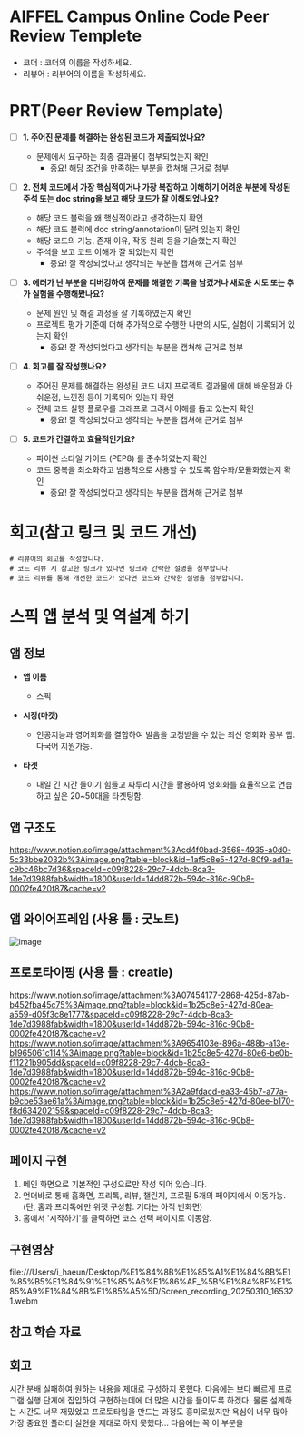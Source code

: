 # AIFFEL Campus Online Code Peer Review Templete
- 코더 : 코더의 이름을 작성하세요.
- 리뷰어 : 리뷰어의 이름을 작성하세요.


# PRT(Peer Review Template)
- [ ]  **1. 주어진 문제를 해결하는 완성된 코드가 제출되었나요?**
    - 문제에서 요구하는 최종 결과물이 첨부되었는지 확인
        - 중요! 해당 조건을 만족하는 부분을 캡쳐해 근거로 첨부
    
- [ ]  **2. 전체 코드에서 가장 핵심적이거나 가장 복잡하고 이해하기 어려운 부분에 작성된 
주석 또는 doc string을 보고 해당 코드가 잘 이해되었나요?**
    - 해당 코드 블럭을 왜 핵심적이라고 생각하는지 확인
    - 해당 코드 블럭에 doc string/annotation이 달려 있는지 확인
    - 해당 코드의 기능, 존재 이유, 작동 원리 등을 기술했는지 확인
    - 주석을 보고 코드 이해가 잘 되었는지 확인
        - 중요! 잘 작성되었다고 생각되는 부분을 캡쳐해 근거로 첨부
        
- [ ]  **3. 에러가 난 부분을 디버깅하여 문제를 해결한 기록을 남겼거나
새로운 시도 또는 추가 실험을 수행해봤나요?**
    - 문제 원인 및 해결 과정을 잘 기록하였는지 확인
    - 프로젝트 평가 기준에 더해 추가적으로 수행한 나만의 시도, 
    실험이 기록되어 있는지 확인
        - 중요! 잘 작성되었다고 생각되는 부분을 캡쳐해 근거로 첨부
        
- [ ]  **4. 회고를 잘 작성했나요?**
    - 주어진 문제를 해결하는 완성된 코드 내지 프로젝트 결과물에 대해
    배운점과 아쉬운점, 느낀점 등이 기록되어 있는지 확인
    - 전체 코드 실행 플로우를 그래프로 그려서 이해를 돕고 있는지 확인
        - 중요! 잘 작성되었다고 생각되는 부분을 캡쳐해 근거로 첨부
        
- [ ]  **5. 코드가 간결하고 효율적인가요?**
    - 파이썬 스타일 가이드 (PEP8) 를 준수하였는지 확인
    - 코드 중복을 최소화하고 범용적으로 사용할 수 있도록 함수화/모듈화했는지 확인
        - 중요! 잘 작성되었다고 생각되는 부분을 캡쳐해 근거로 첨부


# 회고(참고 링크 및 코드 개선)
```
# 리뷰어의 회고를 작성합니다.
# 코드 리뷰 시 참고한 링크가 있다면 링크와 간략한 설명을 첨부합니다.
# 코드 리뷰를 통해 개선한 코드가 있다면 코드와 간략한 설명을 첨부합니다.
```


# 스픽 앱 분석 및 역설계 하기        

## 앱 정보

- **앱 이름** 

  - 스픽

- **시장(마켓)**  

  - 인공지능과 영어회화를 결합하여 발음을 교정받을 수 있는 최신 영회화 공부 앱. 다국어 지원가능.

- **타겟**  

  - 내일 긴 시간 들이기 힘들고 짜투리 시간을 활용하여 영회화를 효율적으로 연습하고 싶은 20~50대을 타겟팅함.       



## 앱 구조도

https://www.notion.so/image/attachment%3Acd4f0bad-3568-4935-a0d0-5c33bbe2032b%3Aimage.png?table=block&id=1af5c8e5-427d-80f9-ad1a-c9bc46bc7d36&spaceId=c09f8228-29c7-4dcb-8ca3-1de7d3988fab&width=1800&userId=14dd872b-594c-816c-90b8-0002fe420f87&cache=v2


## 앱 와이어프레임 (사용 툴 : 굿노트)

![image](https://github.com/user-attachments/assets/28dcb528-45b6-4c4c-b958-780ff117896a)



## 프로토타이핑 (사용 툴 : creatie)

https://www.notion.so/image/attachment%3A07454177-2868-425d-87ab-b452fba45c75%3Aimage.png?table=block&id=1b25c8e5-427d-80ea-a559-d05f3c8e1777&spaceId=c09f8228-29c7-4dcb-8ca3-1de7d3988fab&width=1800&userId=14dd872b-594c-816c-90b8-0002fe420f87&cache=v2
https://www.notion.so/image/attachment%3A9654103e-896a-488b-a13e-b1965061c114%3Aimage.png?table=block&id=1b25c8e5-427d-80e6-be0b-f11221b905dd&spaceId=c09f8228-29c7-4dcb-8ca3-1de7d3988fab&width=1800&userId=14dd872b-594c-816c-90b8-0002fe420f87&cache=v2
https://www.notion.so/image/attachment%3A2a9fdacd-ea33-45b7-a77a-b9cbe53ae61a%3Aimage.png?table=block&id=1b25c8e5-427d-80ee-b170-f8d634202159&spaceId=c09f8228-29c7-4dcb-8ca3-1de7d3988fab&width=1800&userId=14dd872b-594c-816c-90b8-0002fe420f87&cache=v2


## 페이지 구현
1. 메인 화면으로 기본적인 구성으로만 작성 되어 있습니다.
2. 언더바로 통해 홈화면, 프리톡, 리뷰, 챌린지, 프로필 5개의 페이지에서 이동가능.(단, 홈과 프리톡에만 위젯 구성함. 기타는 아직 빈화면)
3. 홈에서 '시작하기'를 클릭하면 코스 선택 페이지로 이동함.


## 구현영상 
file:///Users/i_haeun/Desktop/%E1%84%8B%E1%85%A1%E1%84%8B%E1%85%B5%E1%84%91%E1%85%A6%E1%86%AF_%5B%E1%84%8F%E1%85%A9%E1%84%8B%E1%85%A5%5D/Screen_recording_20250310_165321.webm


## 참고 학습 자료 


## 회고
시간 분배 실패하여 원하는 내용을 제대로 구성하지 못했다. 다음에는 보다 빠르게 프로그램 실행 단계에 집입하여 구현하는데에 더 많은 시간을 들이도록 하겠다. 
물론 설계하는 시간도 너무 재밌었고 프로토타입을 만드는 과정도 흥미로웠지만 욕심이 너무 많아 가장 중요한 플러터 실현을 제대로 하지 못했다...
다음에는 꼭 이 부분을 

